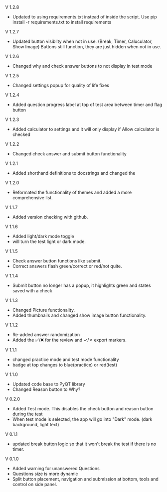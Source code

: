 V 1.2.8
- Updated to using requirements.txt instead of inside the script. Use pip install -r requirements.txt to install requirements

V 1.2.7
- Updated button visiblity when not in use. (Break, Timer, Caluculator, Show Image) Buttons still function, they are just hidden when not in use.

V 1.2.6
- Changed why and check answer buttons to not display in test mode

V 1.2.5
- Changed settings popup for quality of life fixes

V 1.2.4
- Added question progress label at top of test area between timer and flag button

V 1.2.3
- Added calculator to settings and it will only display if Allow calculator is checked 

V 1.2.2
- Changed check answer and submit button functionality

V 1.2.1
- Added shorthand definitions to docstrings and changed the 

V 1.2.0
- Reformated the functionality of themes and added a more comprehensive list. 

V 1.1.7
- Added version checking with github. 

V 1.1.6
- Added light/dark mode toggle
- will turn the test light or dark mode.

V 1.1.5 
- Check answer button functions like submit.
- Correct answers flash green/correct or red/not quite.

V 1.1.4
- Submit button no longer has a popup, it highlights green and states saved with a check

V 1.1.3
- Changed Picture functionality.
- Added thumbnails and changed show image button functionality.

V 1.1.2
- Re-added answer randomization
- Added the ✅/❌ for the review and ✓/✗ export markers.

V 1.1.1
- changed practice mode and test mode functionality
- badge at top changes to blue(practice) or red(test)

V 1.1.0
- Updated code base to PyQT library
- Changed Reason button to Why?

V 0.2.0
- Added Test mode. This disables the check button and reason button during the test
- When test mode is selected, the app will go into "Dark" mode. (dark background, light text)

V 0.1.1
- updated break button logic so that it won't break the test if there is no timer.

V 0.1.0
- Added warning for unanswered Questions
- Questions size is more dynamic
- Split button placement, navigation and submission at bottom, tools and control on side panel. 
